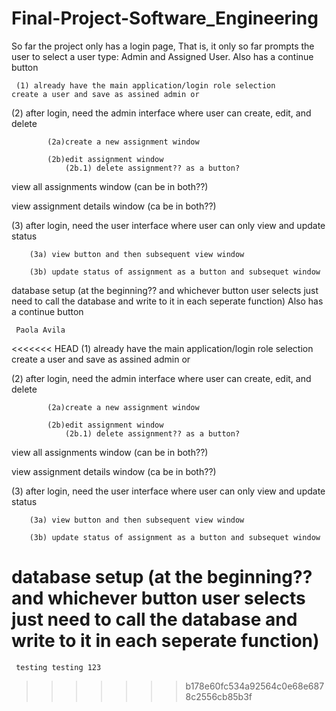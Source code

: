 # Final-Project-Software_Engineering

So far the project only has a login page,
    That is, it only so far prompts the user to select a user type: Admin and Assigned User.
     Also has a continue button

     (1) already have the main application/login role selection 
	create a user and save as assined admin or 


(2) after login, need the admin interface 
		where user can create, edit, and delete

			(2a)create a new assignment window

			(2b)edit assignment window
				(2b.1) delete assignment?? as a button? 


view all assignments window (can be in both??)

view assignment details window (ca be in both??)

(3) after login, need the user interface
		where user can only view and update status

		(3a) view button and then subsequent view window

		(3b) update status of assignment as a button and subsequet window 


database setup (at the beginning?? and whichever button user selects just need to call
					the database and write to it in each seperate function)
     Also has a continue button 

     Paola Avila

<<<<<<< HEAD
	 (1) already have the main application/login role selection 
	create a user and save as assined admin or 


(2) after login, need the admin interface 
		where user can create, edit, and delete

			(2a)create a new assignment window

			(2b)edit assignment window
				(2b.1) delete assignment?? as a button? 


view all assignments window (can be in both??)

view assignment details window (ca be in both??)

(3) after login, need the user interface
		where user can only view and update status

		(3a) view button and then subsequent view window

		(3b) update status of assignment as a button and subsequet window 


database setup (at the beginning?? and whichever button user selects just need to call
					the database and write to it in each seperate function)
=======

     testing testing 123
     
>>>>>>> b178e60fc534a92564c0e68e6878c2556cb85b3f
